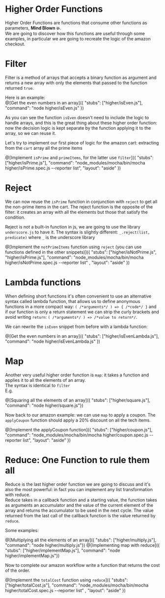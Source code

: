 # Higher Order Functions
Higher Order Functions are functions that consume other functions as parameters, **Mind Blown 💥**.  
We are going to discover how this functions are useful through some examples, in particular we are going to recreate the logic of the amazon checkout.  

# Filter
Filter is a method of arrays that accepts a binary function as argument and returns a new array with only the elements that passed to the function returned `true`.  

Here is an example:  
@[Get the even numbers in an array]({ "stubs": ["higher/isEven.js"], "command": "node higher/isEven.js" })

As you can see the function `isEven` doesn't need to include the logic to handle arrays, and this is the great thing about these higher order function: now the decision logic is kept separate by the function applying it to the array, so we can reuse it.  

Let's try to implement our first piece of logic for the amazon cart: extracting from the `cart` array all the prime items

@[Implement `isPrime` and `primeItems`, for the latter use `filter`]({ "stubs": ["higher/isPrime.js"], "command": "node_modules/mocha/bin/mocha higher/isPrime.spec.js --reporter list",  "layout": "aside" })

# Reject
We can now reuse the `isPrime` function in conjunction with `reject` to get all the non-prime items in the cart. The reject function is the opposite of the filter: it creates an array with all the elements but those that satisfy the condition.  

Reject is not a built-in function in js, we are going to use the library `underscore.js` to have it. The syntax is slightly different: `_.reject(list, predicate)` where `_` is the underscore library

@[Implement the `notPrimeItems` function using `reject` (you can use functions defined in the other snippets)]({ "stubs": ["higher/isNotPrime.js", "higher/isPrime.js"], "command": "node_modules/mocha/bin/mocha higher/isNotPrime.spec.js --reporter list" , "layout": "aside" })

# Lambda functions
When defining short functions it's often convenient to use an alternative syntax called lambda function, that allows us to define anonymous functions in a more compact way: `( /*arguments*/ ) => { /*code*/ }` and if our function is only a return statement we can strip the curly brackets and avoid writing `return`: `( /*arguments*/ ) => /*value to return*/`.

We can rewrite the `isEven` snippet from before with a lambda function:

@[Get the even numbers in an array]({ "stubs": ["higher/isEvenLambda.js"], "command": "node higher/isEvenLambda.js" })


# Map
Another very useful higher order function is `map`: it takes a function and applies it to all the elements of an array.  
The syntax is identical to `filter`  
E.g.

@[Squaring all the elements of an array]({ "stubs": ["higher/square.js"], "command": "node higher/square.js"})

Now back to our amazon example: we can use `map` to apply a coupon. The `applyCoupon` function should apply a 20% discount on all the tech items.

@[Implement the applyCoupon function]({ "stubs": ["higher/coupon.js"], "command": "node_modules/mocha/bin/mocha higher/coupon.spec.js --reporter list",  "layout": "aside" })

# Reduce: One Function to rule them all
Reduce is the last higher order function we are going to discuss and it's also the most powerful: in fact you can implement any list transformation with reduce.  
Reduce takes in a callback function and a starting value, the function takes as arguments an accumulator and the value of the current element of the array and returns the accumulator to be used in the next cycle. The value returned from the last call of the callback function is the value returned by `reduce`.

Some examples:

@[Multiplying all the elements of an array]({ "stubs": ["higher/multiply.js"], "command": "node higher/multiply.js"})
@[Implementing map with reduce]({ "stubs": ["higher/implementMap.js"], "command": "node higher/implementMap.js"})

Now to complete our amazon workflow write a function that returns the cost of the order.

@[Implement the `totalCost` function using `reduce`]({ "stubs": ["higher/totalCost.js"], "command": "node_modules/mocha/bin/mocha higher/totalCost.spec.js --reporter list" , "layout": "aside" })
